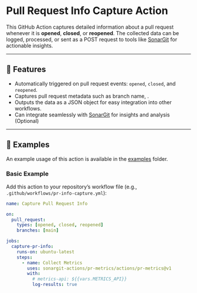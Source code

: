 # Pull Request Info Capture Action

This GitHub Action captures detailed information about a pull request whenever it is **opened**, **closed**, or **reopened**. The collected data can be logged, processed, or sent as a POST request to tools like [SonarGit](https://sonargit.com) for actionable insights.

---

## 🚀 Features

- Automatically triggered on pull request events: `opened`, `closed`, and `reopened`.
- Captures pull request metadata such as branch name, .
- Outputs the data as a JSON object for easy integration into other workflows.
- Can integrate seamlessly with [SonarGit](https://sonargit.com) for insights and analysis (Optional)

---

## 📂 Examples

An example usage of this action is available in the [examples](log-action/example/) folder.

### Basic Example

Add this action to your repository’s workflow file (e.g., `.github/workflows/pr-info-capture.yml`):

```yaml
name: Capture Pull Request Info

on:
  pull_request:
    types: [opened, closed, reopened]
    branches: [main]

jobs:
  capture-pr-info:
    runs-on: ubuntu-latest
    steps:
      - name: Collect Metrics
        uses: sonargit-actions/pr-metrics/actions/pr-metrics@v1
        with:
          # metrics-api: ${{vars.METRICS_API}}
          log-results: true
```



